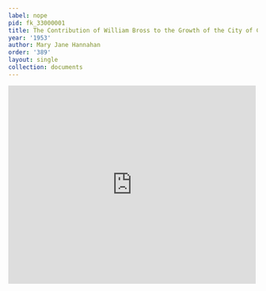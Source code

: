 ```yaml
---
label: nope
pid: fk_33000001
title: The Contribution of William Bross to the Growth of the City of Chicago
year: '1953'
author: Mary Jane Hannahan
order: '389'
layout: single
collection: documents
---
```

<iframe src="https://northwestern.app.box.com/embed/s/mvna83zi715q18tntt1dmv95rwn83n65?sortColumn=date&view=list" width="500" height="400" frameborder="0" allowfullscreen webkitallowfullscreen msallowfullscreen></iframe>
